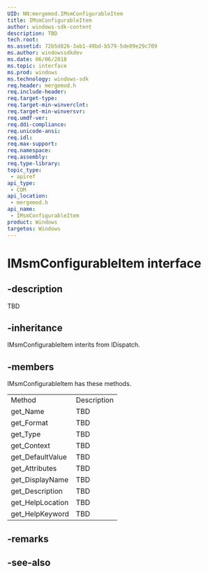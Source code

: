 ```yaml
---
UID: NN:mergemod.IMsmConfigurableItem
title: IMsmConfigurableItem
author: windows-sdk-content
description: TBD
tech.root:
ms.assetid: 72b5d826-3ab1-49bd-b579-5de89e29c709
ms.author: windowssdkdev
ms.date: 06/06/2018 
ms.topic: interface
ms.prod: windows
ms.technology: windows-sdk
req.header: mergemod.h
req.include-header:
req.target-type:
req.target-min-winverclnt:
req.target-min-winversvr:
req.umdf-ver:
req.ddi-compliance:
req.unicode-ansi:
req.idl:
req.max-support:
req.namespace:
req.assembly:
req.type-library: 
topic_type: 
 - apiref
api_type: 
 - COM
api_location: 
 - mergemod.h
api_name: 
 - IMsmConfigurableItem
product: Windows
targetos: Windows
---
```


# IMsmConfigurableItem interface

## -description

TBD


## -inheritance
IMsmConfigurableItem interits from IDispatch. 
## -members

<p>IMsmConfigurableItem has these methods.</p>
<table>
	<tr>
		<td>Method</td>
		<td>Description</td>
	</tr>
	<tr>
		<td>get_Name</td>
		<td>TBD</td>
	</tr>
	<tr>
		<td>get_Format</td>
		<td>TBD</td>
	</tr>
	<tr>
		<td>get_Type</td>
		<td>TBD</td>
	</tr>
	<tr>
		<td>get_Context</td>
		<td>TBD</td>
	</tr>
	<tr>
		<td>get_DefaultValue</td>
		<td>TBD</td>
	</tr>
	<tr>
		<td>get_Attributes</td>
		<td>TBD</td>
	</tr>
	<tr>
		<td>get_DisplayName</td>
		<td>TBD</td>
	</tr>
	<tr>
		<td>get_Description</td>
		<td>TBD</td>
	</tr>
	<tr>
		<td>get_HelpLocation</td>
		<td>TBD</td>
	</tr>
	<tr>
		<td>get_HelpKeyword</td>
		<td>TBD</td>
	</tr>
</table>

## -remarks

## -see-also